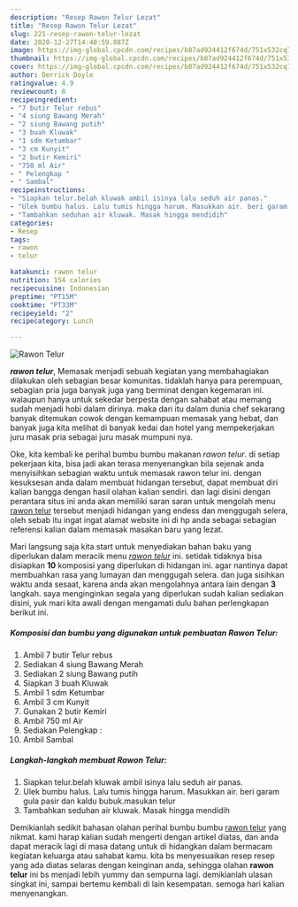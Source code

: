 ```yaml
---
description: "Resep Rawon Telur Lezat"
title: "Resep Rawon Telur Lezat"
slug: 221-resep-rawon-telur-lezat
date: 2020-12-27T14:40:59.887Z
image: https://img-global.cpcdn.com/recipes/b87ad924412f674d/751x532cq70/rawon-telur-foto-resep-utama.jpg
thumbnail: https://img-global.cpcdn.com/recipes/b87ad924412f674d/751x532cq70/rawon-telur-foto-resep-utama.jpg
cover: https://img-global.cpcdn.com/recipes/b87ad924412f674d/751x532cq70/rawon-telur-foto-resep-utama.jpg
author: Derrick Doyle
ratingvalue: 4.9
reviewcount: 8
recipeingredient:
- "7 butir Telur rebus"
- "4 siung Bawang Merah"
- "2 siung Bawang putih"
- "3 buah Kluwak"
- "1 sdm Ketumbar"
- "3 cm Kunyit"
- "2 butir Kemiri"
- "750 ml Air"
- " Pelengkap "
- " Sambal"
recipeinstructions:
- "Siapkan telur.belah kluwak ambil isinya lalu seduh air panas."
- "Ulek bumbu halus. Lalu tumis hingga harum. Masukkan air. beri garam gula pasir dan kaldu bubuk.masukan telur"
- "Tambahkan seduhan air kluwak. Masak hingga mendidih"
categories:
- Resep
tags:
- rawon
- telur

katakunci: rawon telur 
nutrition: 154 calories
recipecuisine: Indonesian
preptime: "PT15M"
cooktime: "PT33M"
recipeyield: "2"
recipecategory: Lunch

---
```



![Rawon Telur](https://img-global.cpcdn.com/recipes/b87ad924412f674d/751x532cq70/rawon-telur-foto-resep-utama.jpg)

<b><i>rawon telur</i></b>, Memasak menjadi sebuah kegiatan yang membahagiakan dilakukan oleh sebagian besar komunitas. tidaklah hanya para perempuan, sebagian pria juga banyak juga yang berminat dengan kegemaran ini. walaupun hanya untuk sekedar berpesta dengan sahabat atau memang sudah menjadi hobi dalam dirinya. maka dari itu dalam dunia chef sekarang banyak ditemukan cowok dengan kemampuan memasak yang hebat, dan banyak juga kita melihat di banyak kedai dan hotel yang mempekerjakan juru masak pria sebagai juru masak mumpuni nya.



Oke, kita kembali ke perihal bumbu bumbu makanan <i>rawon telur</i>. di setiap pekerjaan kita, bisa jadi akan terasa menyenangkan bila sejenak anda menyisihkan sebagian waktu untuk memasak rawon telur ini. dengan kesuksesan anda dalam membuat hidangan tersebut, dapat membuat diri kalian bangga dengan hasil olahan kalian sendiri. dan lagi disini dengan perantara situs ini anda akan memiliki saran saran untuk mengolah menu <u>rawon telur</u> tersebut menjadi hidangan yang endess dan menggugah selera, oleh sebab itu ingat ingat alamat website ini di hp anda sebagai sebagian referensi kalian dalam memasak masakan baru yang lezat.


Mari langsung saja kita start untuk menyediakan bahan baku yang diperlukan dalam meracik menu <u><i>rawon telur</i></u> ini. setidak tidaknya bisa disiapkan <b>10</b> komposisi yang diperlukan di hidangan ini. agar nantinya dapat membuahkan rasa yang lumayan dan menggugah selera. dan juga sisihkan waktu anda sesaat, karena anda akan mengolahnya antara lain dengan <b>3</b> langkah. saya menginginkan segala yang diperlukan sudah kalian sediakan disini, yuk mari kita awali dengan mengamati dulu bahan perlengkapan berikut ini.

<!--inarticleads1-->

##### Komposisi dan bumbu yang digunakan untuk pembuatan Rawon Telur:

1. Ambil 7 butir Telur rebus
1. Sediakan 4 siung Bawang Merah
1. Sediakan 2 siung Bawang putih
1. Siapkan 3 buah Kluwak
1. Ambil 1 sdm Ketumbar
1. Ambil 3 cm Kunyit
1. Gunakan 2 butir Kemiri
1. Ambil 750 ml Air
1. Sediakan  Pelengkap :
1. Ambil  Sambal




<!--inarticleads2-->

##### Langkah-langkah membuat Rawon Telur:

1. Siapkan telur.belah kluwak ambil isinya lalu seduh air panas.
1. Ulek bumbu halus. Lalu tumis hingga harum. Masukkan air. beri garam gula pasir dan kaldu bubuk.masukan telur
1. Tambahkan seduhan air kluwak. Masak hingga mendidih




Demikianlah sedikit bahasan olahan perihal bumbu bumbu <u>rawon telur</u> yang nikmat. kami harap kalian sudah mengerti dengan artikel diatas, dan anda dapat meracik lagi di masa datang untuk di hidangkan dalam bermacam kegiatan keluarga atau sahabat kamu. kita bs menyesuaikan resep resep yang ada diatas selaras dengan keinginan anda, sehingga olahan <b>rawon telur</b> ini bs menjadi lebih yummy dan sempurna lagi. demikianlah ulasan singkat ini, sampai bertemu kembali di lain kesempatan. semoga hari kalian menyenangkan.
